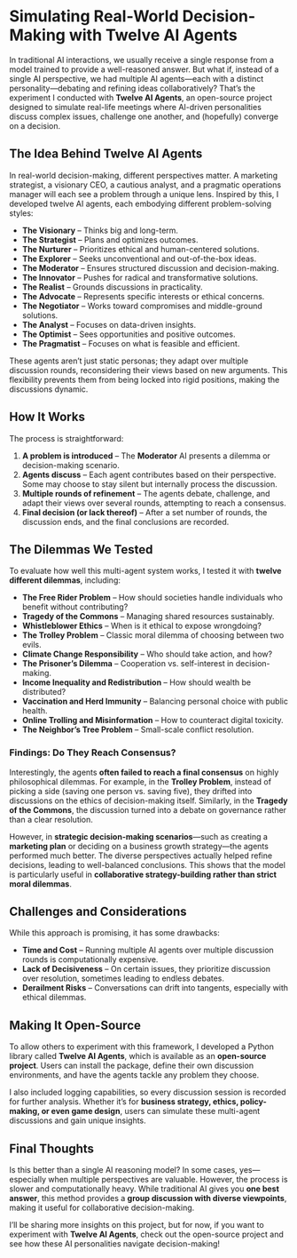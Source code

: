 # **Simulating Real-World Decision-Making with Twelve AI Agents**

In traditional AI interactions, we usually receive a single response from a model trained to provide a well-reasoned answer. But what if, instead of a single AI perspective, we had multiple AI agents—each with a distinct personality—debating and refining ideas collaboratively? That’s the experiment I conducted with **Twelve AI Agents**, an open-source project designed to simulate real-life meetings where AI-driven personalities discuss complex issues, challenge one another, and (hopefully) converge on a decision.

## **The Idea Behind Twelve AI Agents**

In real-world decision-making, different perspectives matter. A marketing strategist, a visionary CEO, a cautious analyst, and a pragmatic operations manager will each see a problem through a unique lens. Inspired by this, I developed twelve AI agents, each embodying different problem-solving styles:

- **The Visionary** – Thinks big and long-term.
- **The Strategist** – Plans and optimizes outcomes.
- **The Nurturer** – Prioritizes ethical and human-centered solutions.
- **The Explorer** – Seeks unconventional and out-of-the-box ideas.
- **The Moderator** – Ensures structured discussion and decision-making.
- **The Innovator** – Pushes for radical and transformative solutions.
- **The Realist** – Grounds discussions in practicality.
- **The Advocate** – Represents specific interests or ethical concerns.
- **The Negotiator** – Works toward compromises and middle-ground solutions.
- **The Analyst** – Focuses on data-driven insights.
- **The Optimist** – Sees opportunities and positive outcomes.
- **The Pragmatist** – Focuses on what is feasible and efficient.

These agents aren’t just static personas; they adapt over multiple discussion rounds, reconsidering their views based on new arguments. This flexibility prevents them from being locked into rigid positions, making the discussions dynamic.

## **How It Works**

The process is straightforward:

1. **A problem is introduced** – The **Moderator** AI presents a dilemma or decision-making scenario.
2. **Agents discuss** – Each agent contributes based on their perspective. Some may choose to stay silent but internally process the discussion.
3. **Multiple rounds of refinement** – The agents debate, challenge, and adapt their views over several rounds, attempting to reach a consensus.
4. **Final decision (or lack thereof)** – After a set number of rounds, the discussion ends, and the final conclusions are recorded.

## **The Dilemmas We Tested**

To evaluate how well this multi-agent system works, I tested it with **twelve different dilemmas**, including:

- **The Free Rider Problem** – How should societies handle individuals who benefit without contributing?
- **Tragedy of the Commons** – Managing shared resources sustainably.
- **Whistleblower Ethics** – When is it ethical to expose wrongdoing?
- **The Trolley Problem** – Classic moral dilemma of choosing between two evils.
- **Climate Change Responsibility** – Who should take action, and how?
- **The Prisoner’s Dilemma** – Cooperation vs. self-interest in decision-making.
- **Income Inequality and Redistribution** – How should wealth be distributed?
- **Vaccination and Herd Immunity** – Balancing personal choice with public health.
- **Online Trolling and Misinformation** – How to counteract digital toxicity.
- **The Neighbor’s Tree Problem** – Small-scale conflict resolution.

### **Findings: Do They Reach Consensus?**

Interestingly, the agents **often failed to reach a final consensus** on highly philosophical dilemmas. For example, in the **Trolley Problem**, instead of picking a side (saving one person vs. saving five), they drifted into discussions on the ethics of decision-making itself. Similarly, in the **Tragedy of the Commons**, the discussion turned into a debate on governance rather than a clear resolution.

However, in **strategic decision-making scenarios**—such as creating a **marketing plan** or deciding on a business growth strategy—the agents performed much better. The diverse perspectives actually helped refine decisions, leading to well-balanced conclusions. This shows that the model is particularly useful in **collaborative strategy-building rather than strict moral dilemmas**.

## **Challenges and Considerations**

While this approach is promising, it has some drawbacks:

- **Time and Cost** – Running multiple AI agents over multiple discussion rounds is computationally expensive.
- **Lack of Decisiveness** – On certain issues, they prioritize discussion over resolution, sometimes leading to endless debates.
- **Derailment Risks** – Conversations can drift into tangents, especially with ethical dilemmas.

## **Making It Open-Source**

To allow others to experiment with this framework, I developed a Python library called **Twelve AI Agents**, which is available as an **open-source project**. Users can install the package, define their own discussion environments, and have the agents tackle any problem they choose.

I also included logging capabilities, so every discussion session is recorded for further analysis. Whether it’s for **business strategy, ethics, policy-making, or even game design**, users can simulate these multi-agent discussions and gain unique insights.

## **Final Thoughts**

Is this better than a single AI reasoning model? In some cases, yes—especially when multiple perspectives are valuable. However, the process is slower and computationally heavy. While traditional AI gives you **one best answer**, this method provides a **group discussion with diverse viewpoints**, making it useful for collaborative decision-making.

I’ll be sharing more insights on this project, but for now, if you want to experiment with **Twelve AI Agents**, check out the open-source project and see how these AI personalities navigate decision-making!
